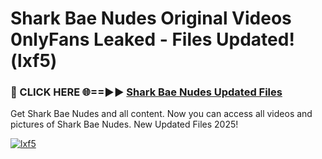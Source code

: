 # Shark Bae Nudes Original Videos 0nlyFans Leaked - Files Updated! (lxf5)

<h3>🔴 CLICK HERE 🌐==►► <a href="https://tinyurl.com/52m3yx9h" rel="nofollow">Shark Bae Nudes Updated Files</a></h3>

Get Shark Bae Nudes and all content. Now you can access all videos and pictures of Shark Bae Nudes. New Updated Files 2025!

[![lxf5](https://i.imgur.com/TnHtlc8.gif)](https://tinyurl.com/52m3yx9h)
